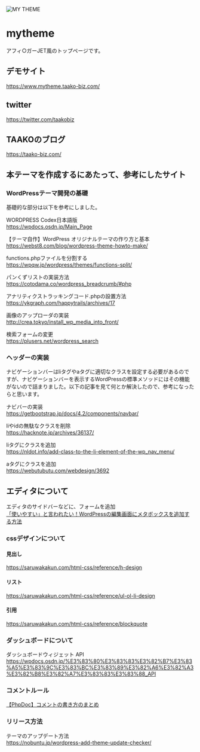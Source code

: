 ![MY THEME](https://user-images.githubusercontent.com/36348377/90158553-185b7280-ddca-11ea-827a-1b8d4d2f20dc.jpg)

# mytheme
アフィ○ガーJET風のトップページです。

## デモサイト
https://www.mytheme.taako-biz.com/

## twitter
https://twitter.com/taakobiz

## TAAKOのブログ
https://taako-biz.com/

## 本テーマを作成するにあたって、参考にしたサイト
### WordPressテーマ開発の基礎
基礎的な部分は以下を参考にしました。

WORDPRESS Codex日本語版<br>
https://wpdocs.osdn.jp/Main_Page

【テーマ自作】WordPress オリジナルテーマの作り方と基本<br>
https://webst8.com/blog/wordpress-theme-howto-make/

functions.phpファイルを分割する<br>
https://wpqw.jp/wordpress/themes/functions-split/

パンくずリストの実装方法<br>
https://cotodama.co/wordpress_breadcrumb/#php

アナリティクストラッキングコード.phpの設置方法<br>
https://ykgraph.com/happytrails/archives/17

画像のアップローダの実装<br>
http://crea.tokyo/install_wp_media_into_front/

検索フォームの変更<br>
https://plusers.net/wordpress_search

### ヘッダーの実装
ナビゲーションバーはliタグやaタグに適切なクラスを設定する必要があるのですが、ナビゲーションバーを表示するWordPressの標準メソッドにはその機能がないので詰まりました。以下の記事を見て何とか解決したので、参考になったらと思います。

ナビバーの実装<br>
https://getbootstrap.jp/docs/4.2/components/navbar/

liやidの無駄なクラスを削除<br>
https://hacknote.jp/archives/36137/

liタグにクラスを追加<br>
https://nldot.info/add-class-to-the-li-element-of-the-wp_nav_menu/

aタグにクラスを追加<br>
https://webutubutu.com/webdesign/3692

## エディタについて
エディタのサイドバーなどに、フォームを追加<br>
[「使いやすい」と言われたい！WordPressの編集画面にメタボックスを追加する方法](https://www.webprofessional.jp/adding-meta-boxes-post-types-wordpress/)

### cssデザインについて
#### 見出し
https://saruwakakun.com/html-css/reference/h-design

#### リスト
https://saruwakakun.com/html-css/reference/ul-ol-li-design

#### 引用
https://saruwakakun.com/html-css/reference/blockquote

### ダッシュボードについて
ダッシュボードウィジェット API<br>
https://wpdocs.osdn.jp/%E3%83%80%E3%83%83%E3%82%B7%E3%83%A5%E3%83%9C%E3%83%BC%E3%83%89%E3%82%A6%E3%82%A3%E3%82%B8%E3%82%A7%E3%83%83%E3%83%88_API

### コメントルール
[【PhpDoc】コメントの書き方のまとめ](https://blog.flavacube.com/2010/04/%E3%80%90phpdoc%E3%80%91%E3%82%B3%E3%83%A1%E3%83%B3%E3%83%88%E3%81%AE%E6%9B%B8%E3%81%8D%E6%96%B9%E3%81%AE%E3%81%BE%E3%81%A8%E3%82%81/)

### リリース方法
テーマのアップデート方法<br>
https://nobuntu.jp/wordpress-add-theme-update-checker/
